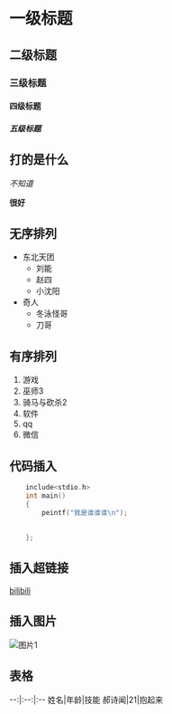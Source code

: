 # 一级标题
## 二级标题
### 三级标题
#### 四级标题
##### 五级标题

## 打的是什么

*不知道*

**很好**


## 无序排列
* 东北天团
  * 刘能 
  * 赵四
  * 小沈阳
* 奇人
  * 冬泳怪哥
  * 刀哥

## 有序排列
1. 游戏
  1. 巫师3 
  2. 骑马与砍杀2
2. 软件
  1. qq
  2. 微信


## 代码插入
``` c
	include<stdio.h>
	int main()
	{
		peintf("我是谁谁谁\n");
      		
		
	};

```
## 插入超链接
[bilibili](https://www.bilibili.com "点击进入b站")

## 插入图片
![图片1](https://img0.baidu.com/it/u=1302187753,1022585962&fm=253&fmt=auto&app=138&f=JPEG?w=889&h=500  "点击加载图片")


## 表格
--:|:--:|:--
姓名|年龄|技能
郝诗闻|21|抱起来
